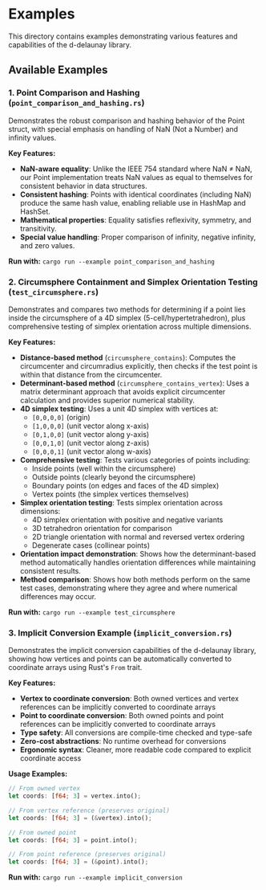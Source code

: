 # Examples

This directory contains examples demonstrating various features and
capabilities of the d-delaunay library.

## Available Examples

### 1. Point Comparison and Hashing (`point_comparison_and_hashing.rs`)

Demonstrates the robust comparison and hashing behavior of the Point struct,
with special emphasis on handling of NaN (Not a Number) and infinity values.

**Key Features:**

- **NaN-aware equality**: Unlike the IEEE 754 standard where NaN ≠ NaN, our
  Point implementation treats NaN values as equal to themselves for
  consistent behavior in data structures.
- **Consistent hashing**: Points with identical coordinates (including NaN)
  produce the same hash value, enabling reliable use in HashMap and HashSet.
- **Mathematical properties**: Equality satisfies reflexivity, symmetry, and
  transitivity.
- **Special value handling**: Proper comparison of infinity, negative infinity,
  and zero values.

**Run with:** `cargo run --example point_comparison_and_hashing`

### 2. Circumsphere Containment and Simplex Orientation Testing (`test_circumsphere.rs`)

Demonstrates and compares two methods for determining if a point lies inside
the circumsphere of a 4D simplex (5-cell/hypertetrahedron), plus comprehensive
testing of simplex orientation across multiple dimensions.

**Key Features:**

- **Distance-based method** (`circumsphere_contains`): Computes the circumcenter
  and circumradius explicitly, then checks if the test point is within that
  distance from the circumcenter.
- **Determinant-based method** (`circumsphere_contains_vertex`): Uses a matrix
  determinant approach that avoids explicit circumcenter calculation and
  provides superior numerical stability.
- **4D simplex testing**: Uses a unit 4D simplex with vertices at:
  - `[0,0,0,0]` (origin)
  - `[1,0,0,0]` (unit vector along x-axis)
  - `[0,1,0,0]` (unit vector along y-axis)
  - `[0,0,1,0]` (unit vector along z-axis)
  - `[0,0,0,1]` (unit vector along w-axis)
- **Comprehensive testing**: Tests various categories of points including:
  - Inside points (well within the circumsphere)
  - Outside points (clearly beyond the circumsphere)
  - Boundary points (on edges and faces of the 4D simplex)
  - Vertex points (the simplex vertices themselves)
- **Simplex orientation testing**: Tests simplex orientation across dimensions:
  - 4D simplex orientation with positive and negative variants
  - 3D tetrahedron orientation for comparison
  - 2D triangle orientation with normal and reversed vertex ordering
  - Degenerate cases (collinear points)
- **Orientation impact demonstration**: Shows how the determinant-based method
  automatically handles orientation differences while maintaining consistent results.
- **Method comparison**: Shows how both methods perform on the same test cases,
  demonstrating where they agree and where numerical differences may occur.

**Run with:** `cargo run --example test_circumsphere`

### 3. Implicit Conversion Example (`implicit_conversion.rs`)

Demonstrates the implicit conversion capabilities of the d-delaunay library,
showing how vertices and points can be automatically converted to coordinate
arrays using Rust's `From` trait.

**Key Features:**

- **Vertex to coordinate conversion**: Both owned vertices and vertex references
  can be implicitly converted to coordinate arrays
- **Point to coordinate conversion**: Both owned points and point references
  can be implicitly converted to coordinate arrays
- **Type safety**: All conversions are compile-time checked and type-safe
- **Zero-cost abstractions**: No runtime overhead for conversions
- **Ergonomic syntax**: Cleaner, more readable code compared to explicit
  coordinate access

**Usage Examples:**

```rust
// From owned vertex
let coords: [f64; 3] = vertex.into();

// From vertex reference (preserves original)
let coords: [f64; 3] = (&vertex).into();

// From owned point
let coords: [f64; 3] = point.into();

// From point reference (preserves original)
let coords: [f64; 3] = (&point).into();
```

**Run with:** `cargo run --example implicit_conversion`
